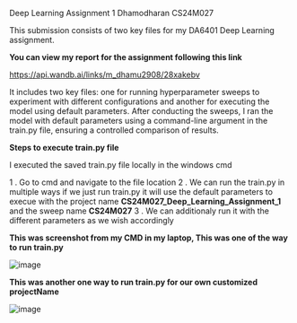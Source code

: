 Deep Learning Assignment 1   Dhamodharan CS24M027

This submission consists of two key files for my DA6401 Deep Learning assignment.

**You can view my report for the assignment following this link**

https://api.wandb.ai/links/m_dhamu2908/28xakebv

It includes two key files: one for running hyperparameter sweeps to experiment with different configurations and another for executing the model using default parameters. 
 After conducting the sweeps, I ran the model with default parameters using a command-line argument in the train.py file, ensuring a controlled comparison of results.

**Steps to execute train.py file**

I executed the saved train.py file locally in the windows cmd

1 . Go to cmd and navigate to the file location 
2 . We can run the train.py in multiple ways if we just run train.py it will use the default parameters to execue with the project name **CS24M027_Deep_Learning_Assignment_1** and the sweep name **CS24M027**
3 . We can additionaly run it with the different parameters as we wish accordingly

**This was screenshot from my CMD in my laptop, This was one of the way to run train.py**

![image](https://github.com/user-attachments/assets/d4c87bc1-f61d-41b5-9119-3a3f796adc4e)



**This was another one way to run train.py for our own customized projectName**

![image](https://github.com/user-attachments/assets/2f0bfdb0-b3f5-4b74-9f86-1570f793f58b)

